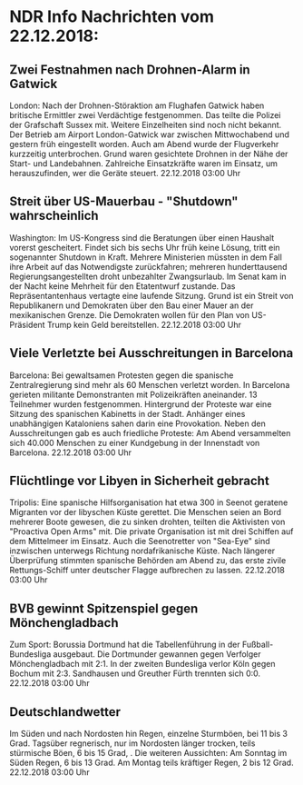 # NDR Info Nachrichten vom 22.12.2018:


## Zwei Festnahmen nach Drohnen-Alarm in Gatwick
London: Nach der Drohnen-Störaktion am Flughafen Gatwick haben britische Ermittler zwei Verdächtige festgenommen. Das teilte die Polizei der Grafschaft Sussex mit. Weitere Einzelheiten sind noch nicht bekannt. Der Betrieb am Airport London-Gatwick war zwischen Mittwochabend und gestern früh eingestellt worden. Auch am Abend wurde der Flugverkehr kurzzeitig unterbrochen. Grund waren gesichtete Drohnen in der Nähe der Start- und Landebahnen. Zahlreiche Einsatzkräfte waren im Einsatz, um herauszufinden, wer die Geräte steuert. 22.12.2018 03:00 Uhr 

## Streit über US-Mauerbau - "Shutdown" wahrscheinlich
Washington: Im US-Kongress sind die Beratungen über einen Haushalt vorerst gescheitert. Findet sich bis sechs Uhr früh keine Lösung, tritt ein sogenannter Shutdown in Kraft. Mehrere Ministerien müssten in dem Fall ihre Arbeit auf das Notwendigste zurückfahren; mehreren hunderttausend Regierungsangestellten droht unbezahlter Zwangsurlaub. Im Senat kam in der Nacht keine Mehrheit für den Etatentwurf zustande. Das Repräsentantenhaus vertagte eine laufende Sitzung. Grund ist ein Streit von Republikanern und Demokraten über den Bau einer Mauer an der mexikanischen Grenze. Die Demokraten wollen für den Plan von US-Präsident Trump kein Geld bereitstellen. 22.12.2018 03:00 Uhr 

## Viele Verletzte bei Ausschreitungen in Barcelona
Barcelona: Bei gewaltsamen Protesten gegen die spanische Zentralregierung sind mehr als 60 Menschen verletzt worden. In Barcelona gerieten militante Demonstranten mit Polizeikräften aneinander. 13 Teilnehmer wurden festgenommen. Hintergrund der Proteste war eine Sitzung des spanischen Kabinetts in der Stadt. Anhänger eines unabhängigen Kataloniens sahen darin eine Provokation. Neben den Ausschreitungen gab es auch friedliche Proteste: Am Abend versammelten sich 40.000 Menschen zu einer Kundgebung in der Innenstadt von Barcelona. 22.12.2018 03:00 Uhr 

## Flüchtlinge vor Libyen in Sicherheit gebracht
Tripolis: Eine spanische Hilfsorganisation hat etwa 300 in Seenot geratene Migranten vor der libyschen Küste gerettet. Die Menschen seien an Bord mehrerer Boote gewesen, die zu sinken drohten, teilten die Aktivisten von "Proactiva Open Arms" mit. Die private Organisation ist mit drei Schiffen auf dem Mittelmeer im Einsatz. Auch die Seenotretter von "Sea-Eye" sind inzwischen unterwegs Richtung nordafrikanische Küste. Nach längerer Überprüfung stimmten spanische Behörden am Abend zu, das erste zivile Rettungs-Schiff unter deutscher Flagge aufbrechen zu lassen. 22.12.2018 03:00 Uhr 

## BVB gewinnt Spitzenspiel gegen Mönchengladbach
Zum Sport:	Borussia Dortmund hat die Tabellenführung in der Fußball-Bundesliga ausgebaut. Die Dortmunder gewannen gegen Verfolger Mönchengladbach mit 2:1. In der zweiten Bundesliga verlor Köln gegen Bochum mit 2:3. Sandhausen und Greuther Fürth trennten sich 0:0. 22.12.2018 03:00 Uhr 

## Deutschlandwetter
Im Süden und nach Nordosten hin Regen, einzelne Sturmböen, bei 11 bis 3 Grad. Tagsüber regnerisch, nur im Nordosten länger trocken, teils stürmische Böen, 6 bis 15 Grad, . Die weiteren Aussichten: Am Sonntag im Süden Regen, 6 bis 13 Grad. Am Montag teils kräftiger Regen, 2 bis 12 Grad. 22.12.2018 03:00 Uhr 
